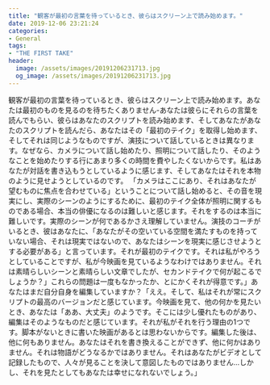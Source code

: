 ```yaml
---
title: "観客が最初の言葉を待っているとき、彼らはスクリーン上で読み始めます。"
date: 2019-12-06 23:21:24
categories:
- General
tags:
- "THE FIRST TAKE"
header:
  image: /assets/images/20191206231713.jpg
  og_image: /assets/images/20191206231713.jpg
---
```


観客が最初の言葉を待っているとき、彼らはスクリーン上で読み始めます。あなたは最初のものを見るのを待ちたくありません-あなたは彼らにそれらの言葉を読んでもらい、彼らはあなたのスクリプトを読み始めます、そしてあなたがあなたのスクリプトを読んだら、あなたはその「最初のテイク」を取得し始めます、そしてそれは同じようなものですが、演技について話しているときは異なります。なぜなら、カメラについて話し始めたり、照明について話したり、そのようなことを始めたりする行にあまり多くの時間を費やしたくないからです。私はあなたが対話を書き込もうとしているように感じます、そしてあなたはそれを本物のように見せようとしているのです。 「カメラはここにあり、それはあなたが望むものに焦点を合わせている」ということについて話し始めると、その音を現実にし、実際のシーンのようにするために、最初のテイク全体が照明に関するものである場合、本当の俳優になるのは難しいと感じます。それをするのは本当に難しいです。実際のシーンが何であるかさえ理解していません。演技のコーチがいるとき、彼はあなたに、「あなたがその空いている空間を満たすものを持っていない場合、それは現実ではないので、あなたはシーンを現実に感じさせようとする必要がある」と言っています。それが最初のテイクです。それは私がやろうとしていることですが、私が今映画を見ているようなわけではありません。それは素晴らしいシーンと素晴らしい文章でしたが、セカンドテイクで何が起こるでしょうか？」これらの問題は一度もなかったか、とにかくそれが得意です。」あなたはまだ自分自身を編集していますか？「ええ。そして、私はそれが常にスクリプトの最高のバージョンだと感じています。今映画を見て、他の何かを見たいとき、あなたは「ああ、大丈夫」のようです。そこには少し優れたものがあり、編集はそのようなものだと感じています。それが私がそれを行う理由の1つです。脚本がないときに書いた映画があるとは思わないからです。編集した後は、他に何もありません。あなたはそれを書き換えることができず、他に何かはありません。それは物語がどうなるかではありません。それはあなたがビデオとして記録したもので、人々が見ることを決して意図したものではありません…しかし、それを見たとしてもあなたは幸せになれないでしょう。」
